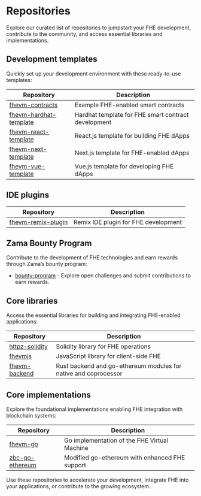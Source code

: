 # Repositories

Explore our curated list of repositories to jumpstart your FHE development, contribute to the community, and access essential libraries and implementations.

## **Development templates**

Quickly set up your development environment with these ready-to-use templates:

| Repository                                                                  | Description                                         |
| --------------------------------------------------------------------------- | --------------------------------------------------- |
| [fhevm-contracts](https://github.com/zama-ai/fhevm-contracts)               | Example FHE-enabled smart contracts                 |
| [fhevm-hardhat-template](https://github.com/zama-ai/fhevm-hardhat-template) | Hardhat template for FHE smart contract development |
| [fhevm-react-template](https://github.com/zama-ai/fhevm-react-template)     | React.js template for building FHE dApps            |
| [fhevm-next-template](https://github.com/zama-ai/fhevm-next-template)       | Next.js template for FHE-enabled dApps              |
| [fhevm-vue-template](https://github.com/zama-ai/fhevm-vue-template)         | Vue.js template for developing FHE dApps            |

## **IDE plugins**

| Repository                                                          | Description                          |
| ------------------------------------------------------------------- | ------------------------------------ |
| [fhevm-remix-plugin](https://github.com/zama-ai/fhevm-remix-plugin) | Remix IDE plugin for FHE development |

## **Zama Bounty Program**

Contribute to the development of FHE technologies and earn rewards through Zama’s bounty program:

- [bounty-program](https://github.com/zama-ai/bounty-program) - Explore open challenges and submit contributions to earn rewards.

## **Core libraries**

Access the essential libraries for building and integrating FHE-enabled applications:

| **Repository**                                            | **Description**                                                 |
| --------------------------------------------------------- | --------------------------------------------------------------- |
| [httpz-solidity](https://github.com/zama-ai/fhevm/)                | Solidity library for FHE operations                             |
| [fhevmjs](https://github.com/zama-ai/fhevmjs/)            | JavaScript library for client-side FHE                          |
| [fhevm-backend](https://github.com/zama-ai/fhevm-backend) | Rust backend and go-ethereum modules for native and coprocessor |

## **Core implementations**

Explore the foundational implementations enabling FHE integration with blockchain systems:

| **Repository**                                                 | **Description**                                |
| -------------------------------------------------------------- | ---------------------------------------------- |
| [fhevm-go](https://github.com/zama-ai/fhevm-go/)               | Go implementation of the FHE Virtual Machine   |
| [zbc-go-ethereum](https://github.com/zama-ai/zbc-go-ethereum/) | Modified go-ethereum with enhanced FHE support |

Use these repositories to accelerate your development, integrate FHE into your applications, or contribute to the growing ecosystem.&#x20;
